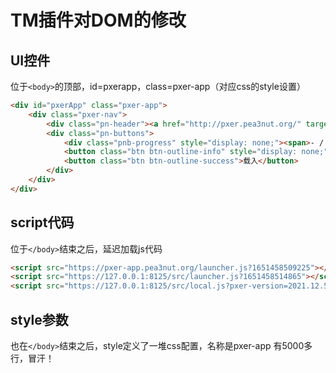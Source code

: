 # TM插件对DOM的修改

## UI控件

位于`<body>`的顶部，id=pxerapp，class=pxer-app（对应css的style设置）

``` html
<div id="pxerApp" class="pxer-app">
    <div class="pxer-nav">
        <div class="pn-header"><a href="http://pxer.pea3nut.org/" target="_blank">Pxer <small>2021.12.5</small></a></div> 
        <div class="pn-buttons">
            <div class="pnb-progress" style="display: none;"><span>- / </span></div> 
            <button class="btn btn-outline-info" style="display: none;">设置</button> 
            <button class="btn btn-outline-success">载入</button> 
        </div>
    </div> 
</div>
```

## script代码

位于`</body>`结束之后，延迟加载js代码

``` html
<script src="https://pxer-app.pea3nut.org/launcher.js?1651458509225"></script>
<script src="https://127.0.0.1:8125/src/launcher.js?1651458514865"></script>
<script src="https://127.0.0.1:8125/src/local.js?pxer-version=2021.12.5"></script>
```

## style参数

也在`</body>`结束之后，style定义了一堆css配置，名称是pxer-app
有5000多行，冒汗！
